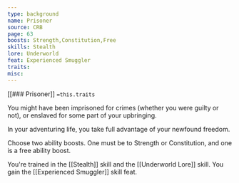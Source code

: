 ```yaml
---
type: background
name: Prisoner 
source: CRB
page: 63
boosts: Strength,Constitution,Free
skills: Stealth
lore: Underworld
feat: Experienced Smuggler
traits: 
misc: 
---
```


[[### Prisoner]]
`=this.traits`


You might have been imprisoned for crimes (whether you were guilty or not), or enslaved for some part of your upbringing.

In your adventuring life, you take full advantage of your newfound freedom.

Choose two ability boosts. One must be to Strength or Constitution, and one is a free ability boost.

You're trained in the [[Stealth]] skill and the [[Underworld Lore]] skill. You gain the [[Experienced Smuggler]] skill feat.

